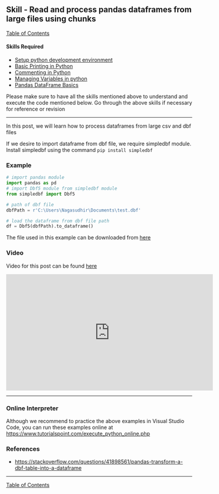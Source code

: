 ## Skill - Read and process pandas dataframes from large files using chunks
[Table of Contents](https://nagasudhir.blogspot.com/2020/04/taming-python-table-of-contents.html)

#### Skills Required
* [Setup python development environment](https://nagasudhir.blogspot.com/2020/04/setup-python-development-environment_14.html)
* [Basic Printing in Python](https://nagasudhir.blogspot.com/2020/04/basic-printing-in-python.html)
* [Commenting in Python](https://nagasudhir.blogspot.com/2020/04/comments-in-python.html)
* [Managing Variables in python](https://nagasudhir.blogspot.com/2020/04/managing-variables-in-python.html)
* [Pandas DataFrame Basics](https://nagasudhir.blogspot.com/2020/05/pandas-dataframe-basics.html)

Please make sure to have all the skills mentioned above to understand and execute the code mentioned below. Go through the above skills if necessary for reference or revision

<hr/>
In this post, we will learn how to process dataframes from large csv and dbf files

If we desire to import dataframe from dbf file, we require simpledbf module.
Install simpledbf using the command `pip install simpledbf`

### Example
```python
# import pandas module
import pandas as pd
# import Dbf5 module from simpledbf module
from simpledbf import Dbf5

# path of dbf file
dbfPath = r'C:\Users\Nagasudhir\Documents\test.dbf'

# load the dataframe from dbf file path
df = Dbf5(dbfPath).to_dataframe()
```
The file used in this example can be downloaded from [here](https://github.com/nagasudhirpulla/taming_python/raw/master/blog/skills/assets/data/marks.dbf)

### Video
Video for this post can be found [here](https://youtu.be/mRDpAQrb5cw)

<iframe width="560" height="315" src="https://www.youtube.com/embed/mRDpAQrb5cw" frameborder="0" allow="accelerometer; autoplay; clipboard-write; encrypted-media; gyroscope; picture-in-picture" allowfullscreen></iframe>

<hr/>

### Online Interpreter
Although we recommend to practice the above examples in Visual Studio Code, you can run these examples online at https://www.tutorialspoint.com/execute_python_online.php

### References
* https://stackoverflow.com/questions/41898561/pandas-transform-a-dbf-table-into-a-dataframe

<hr/>

[Table of Contents](https://nagasudhir.blogspot.com/2020/04/taming-python-table-of-contents.html)




<!--stackedit_data:
eyJoaXN0b3J5IjpbLTE3OTg1NzUyNTFdfQ==
-->